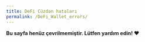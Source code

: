 ```yaml
---
title: DeFi Cüzdan hataları
permalink: /DeFi_Wallet_errors/
---
```


**Bu sayfa henüz çevrilmemiştir. Lütfen yardım edin! ❤**
